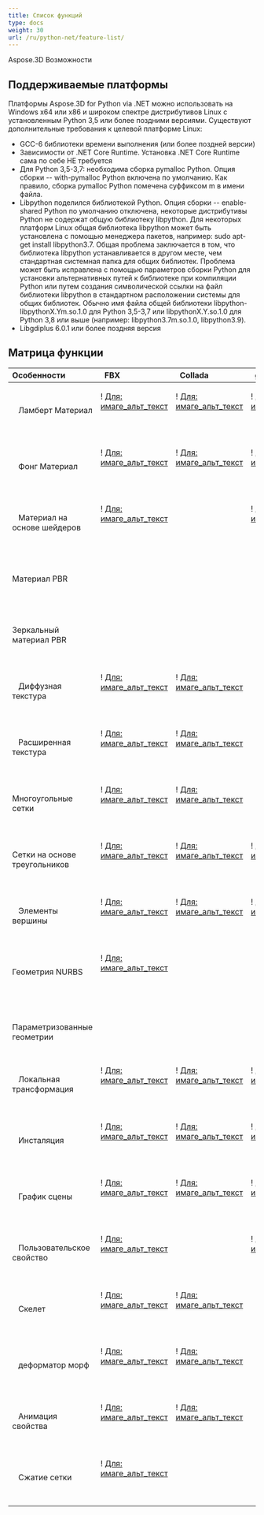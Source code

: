 ```yaml
---
title: Список функций
type: docs
weight: 30
url: /ru/python-net/feature-list/
---
```

Aspose.3D Возможности


##  **Поддерживаемые платформы**

Платформы Aspose.3D for Python via .NET можно использовать на Windows x64 или x86 и широком спектре дистрибутивов Linux с установленным Python 3,5 или более поздними версиями. Существуют дополнительные требования к целевой платформе Linux:
- GCC-6 библиотеки времени выполнения (или более поздней версии)
- Зависимости от .NET Core Runtime. Установка .NET Core Runtime сама по себе НЕ требуется
- Для Python 3,5-3,7: необходима сборка pymalloc Python. Опция сборки -- with-pymalloc Python включена по умолчанию. Как правило, сборка pymalloc Python помечена суффиксом m в имени файла.
- Libpython поделился библиотекой Python. Опция сборки -- enable-shared Python по умолчанию отключена, некоторые дистрибутивы Python не содержат общую библиотеку libpython. Для некоторых платформ Linux общая библиотека libpython может быть установлена с помощью менеджера пакетов, например: sudo apt-get install libpython3.7. Общая проблема заключается в том, что библиотека libpython устанавливается в другом месте, чем стандартная системная папка для общих библиотек. Проблема может быть исправлена с помощью параметров сборки Python для установки альтернативных путей к библиотеке при компиляции Python или путем создания символической ссылки на файл библиотеки libpython в стандартном расположении системы для общих библиотек. Обычно имя файла общей библиотеки libpython-libpythonX.Ym.so.1.0 для Python 3,5-3,7 или libpythonX.Y.so.1.0 для Python 3,8 или выше (например: libpython3.7m.so.1.0, libpython3.9).
- Libgdiplus 6.0.1 или более поздняя версия


##  **Матрица функции**

|**Особенности** |` `FBX|` `Collada|` `glTF|` `glTF 2.0 |` `U3D|` `PDF|` `STL|` `OBJ|` `PLY|` `3DS|` `ASE|` `X|` `3MF|` `RVM|` `Draco|
| :- | :- | :- | :- | :- | :- | :- | :- | :- | :- | :- | :- | :- | :- | :- | :- |
|` ` Ламберт Материал|<p>! [Для: имаге_альт_текст](accept.png)</p><p> </p>|<p>! [Для: имаге_альт_текст](accept.png)</p><p> </p>|<p>! [Для: имаге_альт_текст](accept.png)</p><p> </p>| |<p>! [Для: имаге_альт_текст](accept.png)</p><p> </p>|<p>! [Для: имаге_альт_текст](accept.png)</p><p> </p>| |<p>! [Для: имаге_альт_текст](accept.png)</p><p> </p>| |<p>! [Для: имаге_альт_текст](accept.png)</p><p> </p>|<p>! [Для: имаге_альт_текст](accept.png)</p><p> </p>|<p>! [Для: имаге_альт_текст](accept.png)</p><p> </p>| | | |
|` ` Фонг Материал|<p>! [Для: имаге_альт_текст](accept.png)</p><p> </p>|<p>! [Для: имаге_альт_текст](accept.png)</p><p> </p>|<p>! [Для: имаге_альт_текст](accept.png)</p><p> </p>| |<p>! [Для: имаге_альт_текст](accept.png)</p><p> </p>|<p>! [Для: имаге_альт_текст](accept.png)</p><p> </p>| |<p>! [Для: имаге_альт_текст](accept.png)</p><p> </p>| | |<p>! [Для: имаге_альт_текст](accept.png)</p><p> </p>|<p>! [Для: имаге_альт_текст](accept.png)</p><p> </p>| | | |
|` ` Материал на основе шейдеров|<p>! [Для: имаге_альт_текст](accept.png)</p><p> </p>| |<p>! [Для: имаге_альт_текст](accept.png)</p><p> </p>| | | | | | | | | | | | |
|Материал PBR ` `| | | |<p>! [Для: имаге_альт_текст](accept.png)</p><p> </p>| | | | | | | | | | | |
|Зеркальный материал PBR ` `| | | |<p>! [Для: имаге_альт_текст](accept.png)</p><p> </p>| | | | | | | | | | | |
|` ` Диффузная текстура|<p>! [Для: имаге_альт_текст](accept.png)</p><p> </p>|<p>! [Для: имаге_альт_текст](accept.png)</p><p> </p>| |<p>! [Для: имаге_альт_текст](accept.png)</p><p> </p>|<p>! [Для: имаге_альт_текст](accept.png)</p><p> </p>|<p>! [Для: имаге_альт_текст](accept.png)</p><p> </p>| |<p>! [Для: имаге_альт_текст](accept.png)</p><p> </p>| |<p>! [Для: имаге_альт_текст](accept.png)</p><p> </p>|<p>! [Для: имаге_альт_текст](accept.png)</p><p> </p>|<p>! [Для: имаге_альт_текст](accept.png)</p><p> </p>|<p>! [Для: имаге_альт_текст](accept.png)</p><p> </p>| | |
|` ` Расширенная текстура|<p>! [Для: имаге_альт_текст](accept.png)</p><p> </p>|<p>! [Для: имаге_альт_текст](accept.png)</p><p> </p>| |<p>! [Для: имаге_альт_текст](accept.png)</p><p> </p>|<p>! [Для: имаге_альт_текст](accept.png)</p><p> </p>|<p>! [Для: имаге_альт_текст](accept.png)</p><p> </p>| |<p>! [Для: имаге_альт_текст](accept.png)</p><p> </p>| | | | | | | |
|Многоугольные сетки ` `|<p>! [Для: имаге_альт_текст](accept.png)</p><p> </p>|<p>! [Для: имаге_альт_текст](accept.png)</p><p> </p>| | | | | |<p>! [Для: имаге_альт_текст](accept.png)</p><p> </p>| | | | | |<p>! [Для: имаге_альт_текст](accept.png)</p><p> </p>| |
|Сетки на основе треугольников ` `|<p>! [Для: имаге_альт_текст](accept.png)</p><p> </p>|<p>! [Для: имаге_альт_текст](accept.png)</p><p> </p>|<p>! [Для: имаге_альт_текст](accept.png)</p><p> </p>|<p>! [Для: имаге_альт_текст](accept.png)</p><p> </p>|<p>! [Для: имаге_альт_текст](accept.png)</p><p> </p>|<p>! [Для: имаге_альт_текст](accept.png)</p><p> </p>|<p>! [Для: имаге_альт_текст](accept.png)</p><p> </p>|<p>! [Для: имаге_альт_текст](accept.png)</p><p> </p>|<p>! [Для: имаге_альт_текст](accept.png)</p><p> </p>|<p>! [Для: имаге_альт_текст](accept.png)</p><p> </p>|<p>! [Для: имаге_альт_текст](accept.png)</p><p> </p>|<p>! [Для: имаге_альт_текст](accept.png)</p><p> </p>|<p>! [Для: имаге_альт_текст](accept.png)</p><p> </p>|<p>! [Для: имаге_альт_текст](accept.png)</p><p> </p>|<p>! [Для: имаге_альт_текст](accept.png)</p><p> </p>|
|` ` Элементы вершины|<p>! [Для: имаге_альт_текст](accept.png)</p><p> </p>|<p>! [Для: имаге_альт_текст](accept.png)</p><p> </p>|<p>! [Для: имаге_альт_текст](accept.png)</p><p> </p>|<p>! [Для: имаге_альт_текст](accept.png)</p><p> </p>|<p>! [Для: имаге_альт_текст](accept.png)</p><p> </p>|<p>! [Для: имаге_альт_текст](accept.png)</p><p> </p>| |<p>! [Для: имаге_альт_текст](accept.png)</p><p> </p>|<p>! [Для: имаге_альт_текст](accept.png)</p><p> </p>|<p>! [Для: имаге_альт_текст](accept.png)</p><p> </p>|<p>! [Для: имаге_альт_текст](accept.png)</p><p> </p>|<p>! [Для: имаге_альт_текст](accept.png)</p><p> </p>| | |<p>! [Для: имаге_альт_текст](accept.png)</p><p> </p>|
|Геометрия NURBS ` `|<p>! [Для: имаге_альт_текст](accept.png)</p><p> </p>| | | | | | | | | | | | | | |
|` ` Параметризованные геометрии| | | | | | | | | | | | | |<p>! [Для: имаге_альт_текст](accept.png)</p><p> </p>| |
|` ` Локальная трансформация|<p>! [Для: имаге_альт_текст](accept.png)</p><p> </p>|<p>! [Для: имаге_альт_текст](accept.png)</p><p> </p>|<p>! [Для: имаге_альт_текст](accept.png)</p><p> </p>|<p>! [Для: имаге_альт_текст](accept.png)</p><p> </p>|<p>! [Для: имаге_альт_текст](accept.png)</p><p> </p>|<p>! [Для: имаге_альт_текст](accept.png)</p><p> </p>| | | |<p>! [Для: имаге_альт_текст](accept.png)</p><p> </p>|<p>! [Для: имаге_альт_текст](accept.png)</p><p> </p>|<p>! [Для: имаге_альт_текст](accept.png)</p><p> </p>| |<p>! [Для: имаге_альт_текст](accept.png)</p><p> </p>| |
|` ` Инсталяция|<p>! [Для: имаге_альт_текст](accept.png)</p><p> </p>|<p>! [Для: имаге_альт_текст](accept.png)</p><p> </p>|<p>! [Для: имаге_альт_текст](accept.png)</p><p> </p>|<p>! [Для: имаге_альт_текст](accept.png)</p><p> </p>|<p>! [Для: имаге_альт_текст](accept.png)</p><p> </p>|<p>! [Для: имаге_альт_текст](accept.png)</p><p> </p>| | | | | | | | | |
|` ` График сцены|<p>! [Для: имаге_альт_текст](accept.png)</p><p> </p>|<p>! [Для: имаге_альт_текст](accept.png)</p><p> </p>|<p>! [Для: имаге_альт_текст](accept.png)</p><p> </p>|<p>! [Для: имаге_альт_текст](accept.png)</p><p> </p>|<p>! [Для: имаге_альт_текст](accept.png)</p><p> </p>|<p>! [Для: имаге_альт_текст](accept.png)</p><p> </p>| | | |<p>! [Для: имаге_альт_текст](accept.png)</p><p> </p>| |<p>! [Для: имаге_альт_текст](accept.png)</p><p> </p>| |<p>! [Для: имаге_альт_текст](accept.png)</p><p> </p>| |
|` ` Пользовательское свойство|<p>! [Для: имаге_альт_текст](accept.png)</p><p> </p>| |<p>! [Для: имаге_альт_текст](accept.png)</p><p> </p>|<p>! [Для: имаге_альт_текст](accept.png)</p><p> </p>| | | | | | | | | | | |
|` ` Скелет|<p>! [Для: имаге_альт_текст](accept.png)</p><p> </p>|<p>! [Для: имаге_альт_текст](accept.png)</p><p> </p>| | | | | | | | | | | | | |
|` ` деформатор морф|<p>! [Для: имаге_альт_текст](accept.png)</p><p> </p>|<p>! [Для: имаге_альт_текст](accept.png)</p><p> </p>| | | | | | | | | | | | | |
|` ` Анимация свойства|<p>! [Для: имаге_альт_текст](accept.png)</p><p> </p>|<p>! [Для: имаге_альт_текст](accept.png)</p><p> </p>| | | | | | | | | | | | | |
|` ` Сжатие сетки|<p>! [Для: имаге_альт_текст](accept.png)</p><p> </p>| | | |<p>! [Для: имаге_альт_текст](accept.png)</p><p> </p>|<p>! [Для: имаге_альт_текст](accept.png)</p><p> </p>| | | | | | |<p>! [Для: имаге_альт_текст](accept.png)</p><p> </p>| |<p>! [Для: имаге_альт_текст](accept.png)</p><p> </p>|

